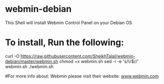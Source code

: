 # webmin-debian
This Shell will install Webmin Control Panel on your Debian OS

# To install, Run the following:

curl -O https://raw.githubusercontent.com/SheikhTalal/webmin-debian/master/webmin.sh
chmod +x webmin.sh
sed -i -e 's/\r$//' webmin.sh
./webmin.sh

#For more info about: Webmin please visit their website: www.webmin.com
